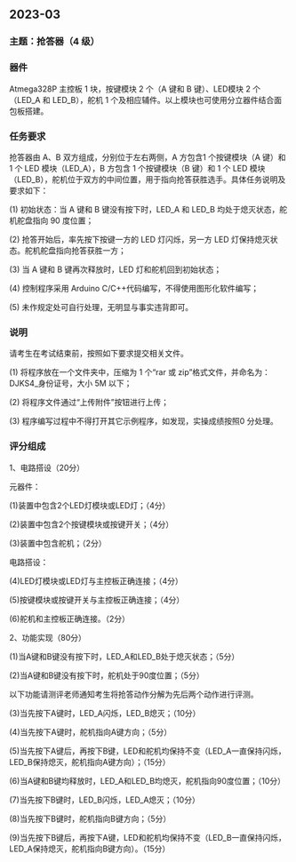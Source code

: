 ## 2023-03

### 主题：抢答器（4 级）

### 器件

Atmega328P 主控板 1 块，按键模块 2 个（A 键和 B 键）、LED模块 2 个（LED_A 和 LED_B），舵机 1 个及相应辅件。以上模块也可使用分立器件结合面包板搭建。

### 任务要求

 抢答器由 A、B 双方组成，分别位于左右两侧，A 方包含1 个按键模块（A 键）和 1 个 LED 模块（LED_A），B 方包含 1 个按键模块（B 键）和 1 个 LED 模块（LED_B），舵机位于双方的中间位置，用于指向抢答获胜选手。具体任务说明及要求如下：

(1) 初始状态：当 A 键和 B 键没有按下时，LED_A 和 LED_B 均处于熄灭状态，舵机舵盘指向 90 度位置；

(2) 抢答开始后，率先按下按键一方的 LED 灯闪烁，另一方 LED 灯保持熄灭状态。舵机舵盘指向抢答获胜一方；

(3) 当 A 键和 B 键再次释放时，LED 灯和舵机回到初始状态；

(4) 控制程序采用 Arduino C/C++代码编写，不得使用图形化软件编写；

(5) 未作规定处可自行处理，无明显与事实违背即可。

### 说明

请考生在考试结束前，按照如下要求提交相关文件。

(1) 将程序放在一个文件夹中，压缩为 1 个“rar 或 zip”格式文件，并命名为：DJKS4_身份证号，大小 5M 以下；

(2) 将程序文件通过“上传附件”按钮进行上传；

(3) 程序编写过程中不得打开其它示例程序，如发现，实操成绩按照0 分处理。

### 评分组成

1、电路搭设（20分）

元器件：

(1)装置中包含2个LED灯模块或LED灯；（4分）

(2)装置中包含2个按键模块或按键开关；（4分）

(3)装置中包含舵机；（2分）

电路搭设：

(4)LED灯模块或LED灯与主控板正确连接；（4分）

(5)按键模块或按键开关与主控板正确连接；（4分）

(6)舵机和主控板正确连接。（2分）

2、功能实现（80分）

(1)当A键和B键没有按下时，LED_A和LED_B处于熄灭状态；（5分）

(2)当A键和B键没有按下时，舵机处于90度位置；（5分）

以下功能请测评老师通知考生将抢答动作分解为先后两个动作进行评测。

(3)当先按下A键时，LED_A闪烁，LED_B熄灭；（10分）

(4)当先按下A键时，舵机指向A键方向；（5分）

(5)当先按下A键后，再按下B键，LED和舵机均保持不变（LED_A一直保持闪烁，LED_B保持熄灭，舵机指向A键方向）；（15分）

(6)当A键和B键均释放时，LED_A和LED_B均熄灭，舵机指向90度位置；（10分）

(7)当先按下B键时，LED_B闪烁，LED_A熄灭；（10分）

(8)当先按下B键时，舵机指向B键方向；（5分）

(9)当先按下B键后，再按下A键，LED和舵机均保持不变（LED_B一直保持闪烁，LED_A保持熄灭，舵机指向B键方向）。（15分）